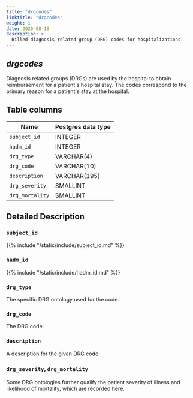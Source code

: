 ```yaml
---
title: "drgcodes"
linktitle: "drgcodes"
weight: 1
date: 2020-08-10
description: >
  Billed diagnosis related group (DRG) codes for hospitalizations.
---
```


## *drgcodes*

Diagnosis related groups (DRGs) are used by the hospital to obtain reimbursement for a patient's hospital stay.
The codes correspond to the primary reason for a patient's stay at the hospital.

<!--

# Important considerations

-->

## Table columns

Name | Postgres data type
---- | ----
`subject_id` | INTEGER
`hadm_id` | INTEGER
`drg_type` | VARCHAR(4)
`drg_code` | VARCHAR(10)
`description` | VARCHAR(195)
`drg_severity` | SMALLINT
`drg_mortality` | SMALLINT

## Detailed Description

### `subject_id`

{{% include "/static/include/subject_id.md" %}}

### `hadm_id`

{{% include "/static/include/hadm_id.md" %}}

### `drg_type`

The specific DRG ontology used for the code.

### `drg_code`

The DRG code.

### `description`

A description for the given DRG code.

### `drg_severity`, `drg_mortality`

Some DRG ontologies further qualify the patient severity of illness and likelihood of mortality, which are recorded here.